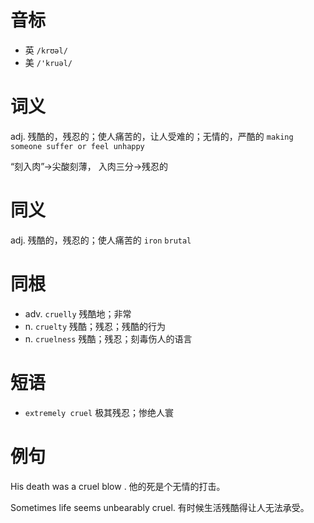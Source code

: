 # 音标

- 英 `/krʊəl/`
- 美 `/'kruəl/`

# 词义

adj. 残酷的，残忍的；使人痛苦的，让人受难的；无情的，严酷的
`making someone suffer or feel unhappy`



“刻入肉”→尖酸刻薄， 入肉三分→残忍的

# 同义

adj. 残酷的，残忍的；使人痛苦的
`iron` `brutal`

# 同根

- adv. `cruelly` 残酷地；非常
- n. `cruelty` 残酷；残忍；残酷的行为
- n. `cruelness` 残酷；残忍；刻毒伤人的语言

# 短语

- `extremely cruel` 极其残忍；惨绝人寰

# 例句

His death was a cruel blow .
他的死是个无情的打击。

Sometimes life seems unbearably cruel.
有时候生活残酷得让人无法承受。


